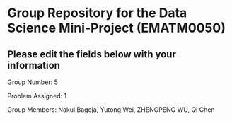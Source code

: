 # Group Repository for the Data Science Mini-Project (EMATM0050)

## Please edit the fields below with your information
Group Number: 5

Problem Assigned: 1

Group Members: Nakul Bageja, Yutong Wei, ZHENGPENG WU, Qi Chen

